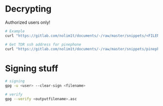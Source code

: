 # Decrypting

Authorized users only!

```bash
# Example
curl "https://gitlab.com/nolim1t/documents/-/raw/master/snippets/<FILENAME>" 2>/dev/null | gpg --decrypt

# Get TOR ssh address for pinephone 
curl "https://gitlab.com/nolim1t/documents/-/raw/master/snippets/pinephone-ssh-details.txt" 2>/dev/null | gpg --decrypt
```


# Signing stuff

```bash
# signing
gpg -u <user> --clear-sign <filename>

# verify
gpg --verify <outputfilename>.asc
```


